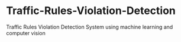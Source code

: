 # Traffic-Rules-Violation-Detection
Traffic Rules Violation Detection System using machine learning and computer vision
